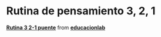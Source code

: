 # Rutina de pensamiento 3, 2, 1

**[Rutina 3 2-1 puente](//www.slideshare.net/educacionlab/rutina-3-21-puente "Rutina 3 2-1 puente")** from **[educacionlab](//www.slideshare.net/educacionlab)**